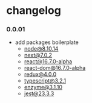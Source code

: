 # changelog

### 0.0.01

- add packages boilerplate
  - node@8.10.14
  - next@7.0.2
  - react@16.7.0-alpha
  - react-dom@16.7.0-alpha
  - redux@4.0.0
  - typescript@3.2.1
  - enzyme@3.1.10
  - jest@23.3.3
